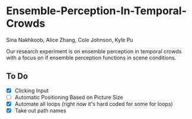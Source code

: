 # Ensemble-Perception-In-Temporal-Crowds
Sina Nakhkoob, Alice Zhang, Cole Johnson, Kyle Pu

Our research experiment is on ensemble perception in temporal crowds with a focus on if ensemble perception functions in scene conditions.

## To Do
- [x] Clicking Input
- [ ] Automatic Positioning Based on Picture Size
- [x] Automate all loops (right now it's hard coded for some for loops)
- [x] Take out path names
